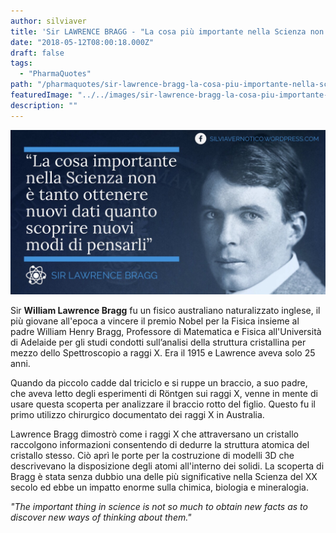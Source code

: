 ```yaml
---
author: silviaver
title: 'Sir LAWRENCE BRAGG - "La cosa più importante nella Scienza non è tanto ottenere nuovi dati quanto scoprire nuovi modi di pensarli"'
date: "2018-05-12T08:00:18.000Z"
draft: false
tags:
  - "PharmaQuotes"
path: "/pharmaquotes/sir-lawrence-bragg-la-cosa-piu-importante-nella-scienza-non-e-tanto-ottenere-nuovi-dati-quanto-scoprire-nuovi-modi-di-pensarli/"
featuredImage: "../../images/sir-lawrence-bragg-la-cosa-piu-importante-nella-scienza-non-e-tanto-ottenere-nuovi-dati-quanto-scoprire-nuovi-modi-di-pensarli.md/img_1908.jpg"
description: ""
---
```


![](../../images/sir-lawrence-bragg-la-cosa-piu-importante-nella-scienza-non-e-tanto-ottenere-nuovi-dati-quanto-scoprire-nuovi-modi-di-pensarli.md/img_1908.jpg)

Sir **William Lawrence Bragg** fu un fisico australiano naturalizzato inglese, il più giovane all'epoca a vincere il premio Nobel per la Fisica insieme al padre William Henry Bragg, Professore di Matematica e Fisica all'Università di Adelaide per gli studi condotti sull’analisi della struttura cristallina per mezzo dello Spettroscopio a raggi X. Era il 1915 e Lawrence aveva solo 25 anni.

Quando da piccolo cadde dal triciclo e si ruppe un braccio, a suo padre, che aveva letto degli esperimenti di Röntgen sui raggi X, venne in mente di usare questa scoperta per analizzare il braccio rotto del figlio. Questo fu il primo utilizzo chirurgico documentato dei raggi X in Australia.

Lawrence Bragg dimostrò come i raggi X che attraversano un cristallo raccolgono informazioni consentendo di dedurre la struttura atomica del cristallo stesso. Ciò aprì le porte per la costruzione di modelli 3D che descrivevano la disposizione degli atomi all'interno dei solidi. La scoperta di Bragg è stata senza dubbio una delle più significative nella Scienza del XX secolo ed ebbe un impatto enorme sulla chimica, biologia e mineralogia.

_"The important thing in science is not so much to obtain new facts as to discover new ways of thinking about them."_
